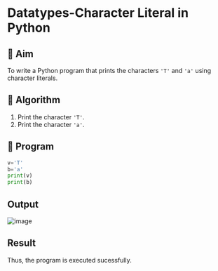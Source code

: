 # Datatypes-Character Literal in Python

## 🎯 Aim
To write a Python program that prints the characters `'T'` and `'a'` using character literals.

## 🧠 Algorithm
1. Print the character `'T'`.
2. Print the character `'a'`.

## 🧾 Program
```python
v='T'
b='a'
print(v)
print(b)
```
## Output

![image](https://github.com/user-attachments/assets/7424365e-2f15-4d90-9774-31c0a1a20ad3)

## Result
Thus, the program is executed sucessfully.


